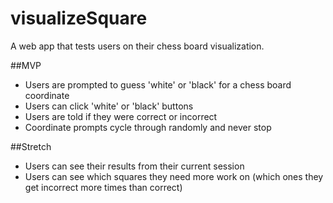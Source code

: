 # visualizeSquare
A web app that tests users on their chess board visualization.

##MVP
- Users are prompted to guess 'white' or 'black' for a chess board coordinate
- Users can click 'white' or 'black' buttons 
- Users are told if they were correct or incorrect
- Coordinate prompts cycle through randomly and never stop

##Stretch
- Users can see their results from their current session
- Users can see which squares they need more work on (which ones they get incorrect more times than correct)
